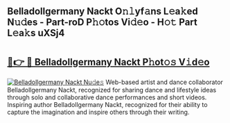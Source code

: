 ## Belladollgermany Nackt O𝚗𝚕yf𝚊ns L𝚎a𝚔ed N𝚞𝚍es - Part-roD P𝚑𝚘tos Vi𝚍𝚎o - H𝚘𝚝 Part L𝚎a𝚔s uXSj4

# <h2><a href="http://kf77dqd.oniu.top/?m=Belladollgermany+Nackt">🔗👉 🔴 Belladollgermany Nackt P𝚑ot𝚘𝚜 V𝚒d𝚎o</a></h2>

[![Belladollgermany Nackt Nu𝚍e𝚜](https://i.imgur.com/0qMVB7G.gif)](http://kf77dqd.oniu.top/?m=Belladollgermany+Nackt)
Web-based artist and dance collaborator Belladollgermany Nackt, recognized for sharing dance and lifestyle ideas through solo and collaborative dance performances and short videos. Inspiring author Belladollgermany Nackt, recognized for their ability to capture the imagination and inspire others through their writing.  
